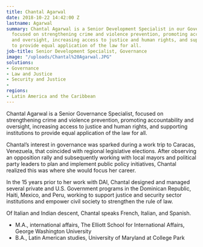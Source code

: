 ```yaml
---
title: Chantal Agarwal
date: 2018-10-22 14:42:00 Z
lastname: Agarwal
summary: Chantal Agarwal is a Senior Development Specialist in our Governance Practice,
  focused on strengthening crime and violence prevention, promoting accountability
  and oversight, increasing access to justice and human rights, and supporting institutions
  to provide equal application of the law for all.
job-title: Senior Development Specialist, Governance
image: "/uploads/Chantal%20Agarwal.JPG"
solutions:
- Governance
- Law and Justice
- Security and Justice
- 
regions:
- Latin America and the Caribbean
---
```


Chantal Agarwal is a Senior Governance Specialist, focused on strengthening crime and violence prevention, promoting accountability and oversight, increasing access to justice and human rights, and supporting institutions to provide equal application of the law for all.

Chantal’s interest in governance was sparked during a work trip to Caracas, Venezuela, that coincided with regional legislative elections. After observing an opposition rally and subsequently working with local mayors and political party leaders to plan and implement public policy initiatives, Chantal realized this was where she would focus her career.  

In the 15 years prior to her work with DAI, Chantal designed and managed several private and U.S. Government programs in the Dominican Republic, Haiti, Mexico, and Peru, working to support justice and security sector institutions and empower civil society to strengthen the rule of law.

Of Italian and Indian descent, Chantal speaks French, Italian, and Spanish.

* M.A., international affairs, The Elliott School for International Affairs, George Washington University
* B.A., Latin American studies, University of Maryland at College Park